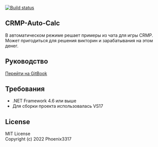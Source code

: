 [![Build status](https://ci.appveyor.com/api/projects/status/kvvr9tyf9s8e4b9p?svg=true)](https://ci.appveyor.com/project/Phoenix3317/crmp-auto-calc)  

## CRMP-Auto-Calc 
В автоматическом режиме решает примеры из чата для игры CRMP. Может пригодиться для решения викторин и зарабатывания на этом денег.  

## Руководство 
[Перейти на GitBook](https://phoenix3317.gitbook.io/crmp-ac/)

## Требования
- .NET Framework 4.6 или выше
- Для сборки проекта использовалась VS17

## License
MIT License  
Copyright (c) 2022 Phoenix3317
